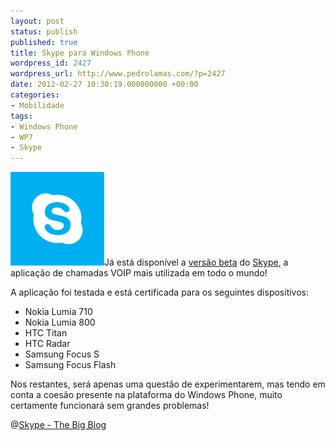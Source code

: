 ```yaml
---
layout: post
status: publish
published: true
title: Skype para Windows Phone
wordpress_id: 2427
wordpress_url: http://www.pedrolamas.com/?p=2427
date: 2012-02-27 10:30:19.000000000 +00:00
categories:
- Mobilidade
tags:
- Windows Phone
- WP7
- Skype
---
```

[![](/wp-content/uploads/2012/02/Skype-for-Windows-Phone.png "Skype for Windows Phone")](http://www.windowsphone.com/s?appid=c3f8e570-68b3-4d6a-bdbb-c0a3f4360a51)Já está disponível a [versão beta](http://www.windowsphone.com/s?appid=c3f8e570-68b3-4d6a-bdbb-c0a3f4360a51) do [Skype](http://www.skype.com), a aplicação de chamadas VOIP mais utilizada em todo o mundo!

A aplicação foi testada e está certificada para os seguintes dispositivos:

-   Nokia Lumia 710
-   Nokia Lumia 800
-   HTC Titan
-   HTC Radar
-   Samsung Focus S
-   Samsung Focus Flash

Nos restantes, será apenas uma questão de experimentarem, mas tendo em conta a coesão presente na plataforma do Windows Phone, muito certamente funcionará sem grandes problemas!

@[Skype - The Big Blog](http://blogs.skype.com/en/2012/02/skype_brings_voice_and_video_c.html)
